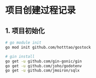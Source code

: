 # 项目创建过程记录

## 1. 项目初始化
```bash
# go module init
go mod init github.com/hotttao/gostock

# gin install
go get -u github.com/gin-gonic/gin
go get -u github.com/joho/godotenv
go get -u github.com/jmoiron/sqlx
```